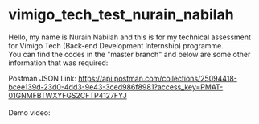 # vimigo_tech_test_nurain_nabilah
Hello, my name is Nurain Nabilah and this is for my technical assessment for Vimigo Tech (Back-end Development Internship) programme.<br>
You can find the codes in the "master branch" and below are some other information that was required:<br>

Postman JSON Link: https://api.postman.com/collections/25094418-bcee139d-23d0-4dd3-9e43-3ced986f8981?access_key=PMAT-01GNMFBTWXYFGS2CFTP4127FYJ
<br><br>
Demo video: 

